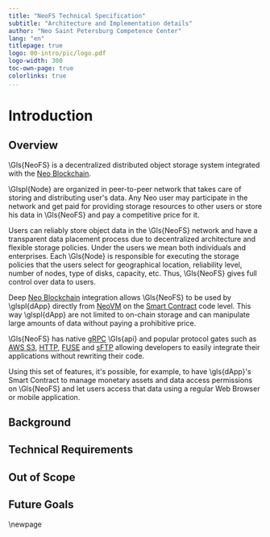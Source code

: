```yaml
---
title: "NeoFS Technical Specification"
subtitle: "Architecture and Implementation details"
author: "Neo Saint Petersburg Competence Center"
lang: "en"
titlepage: true
logo: 00-intro/pic/logo.pdf
logo-width: 300
toc-own-page: true
colorlinks: true
...
```


# Introduction

## Overview

\Gls{NeoFS} is a decentralized distributed object storage system integrated with
the [Neo Blockchain](https://neo.org).

\Glspl{Node} are organized in peer-to-peer network that takes care of storing
and distributing user's data. Any Neo user may participate in the network and
get paid for providing storage resources to other users or store his data in
\Gls{NeoFS} and pay a competitive price for it.

Users can reliably store object data in the \Gls{NeoFS} network and have a
transparent data placement process due to decentralized architecture and
flexible storage policies. Under the users we mean both individuals and
enterprises. Each \Gls{Node} is responsible for executing the storage policies
that the users select for geographical location, reliability level, number of
nodes, type of disks, capacity, etc. Thus, \Gls{NeoFS} gives full control over
data to users.

Deep [Neo Blockchain](https://neo.org) integration allows \Gls{NeoFS} to be used
by \glspl{dApp} directly from
[NeoVM](https://docs.neo.org/docs/en-us/basic/technology/neovm.html) on the
[Smart
Contract](https://docs.neo.org/developerguide/en/articles/smart_contract.html)
code level. This way \glspl{dApp} are not limited to on-chain storage and can
manipulate large amounts of data without paying a prohibitive price.

\Gls{NeoFS} has native [gRPC](https://grpc.io) \Gls{api} and popular protocol
gates such as [AWS
S3](https://docs.aws.amazon.com/AmazonS3/latest/API/Welcome.html),
[HTTP](https://wikipedia.org/wiki/Hypertext_Transfer_Protocol),
[FUSE](https://wikipedia.org/wiki/Filesystem_in_Userspace) and
[sFTP](https://en.wikipedia.org/wiki/SSH_File_Transfer_Protocol) allowing
developers to easily integrate their applications without rewriting their code.

Using this set of features, it's possible, for example, to have \gls{dApp}'s
Smart Contract to manage monetary assets and data access permissions on
\Gls{NeoFS} and let users access that data using a regular Web Browser or mobile
application.


## Background

## Technical Requirements

## Out of Scope

## Future Goals

\newpage
